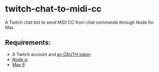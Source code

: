 # twitch-chat-to-midi-cc
A Twitch chat bot to send MIDI CC from chat commands through Node for Max

## Requirements:
- A Twitch account and [an OAUTH token](https://twitchapps.com/tmi/)
- [Node.js](https://nodejs.org/en/)
- [Max 8](https://cycling74.com/)
